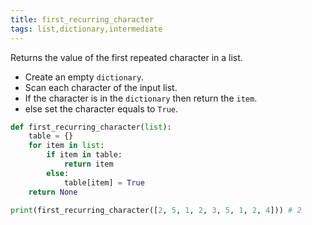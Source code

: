 ```yaml
---
title: first_recurring_character
tags: list,dictionary,intermediate
---
```


Returns the value of the first repeated character in a list.

- Create an empty `dictionary`.
- Scan each character of the input list.
- If the character is in the `dictionary` then return the `item`.
- else set the character equals to `True`.

```py
def first_recurring_character(list):
    table = {}
    for item in list:
        if item in table:
            return item
        else:
            table[item] = True
    return None
```

```py
print(first_recurring_character([2, 5, 1, 2, 3, 5, 1, 2, 4])) # 2
```
